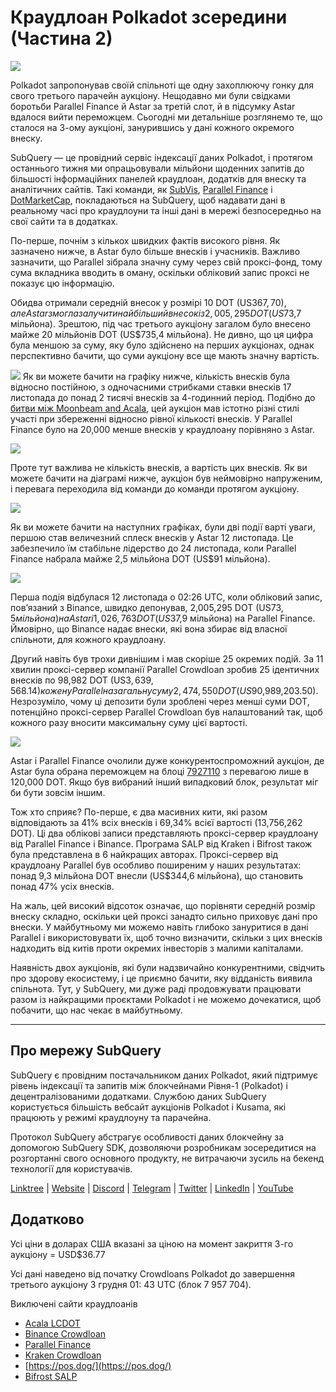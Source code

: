 # Краудлоан Polkadot зсередини (Частина 2)

![](https://miro.medium.com/max/1400/0*MqQhXJbmnfMSqf-8)

Polkadot запропонував своїй спільноті ще одну захоплюючу гонку для свого третього парачейн аукціону. Нещодавно ми були свідками боротьби Parallel Finance й Astar за третій слот, й в підсумку Astar вдалося вийти переможцем. Сьогодні ми детальніше розглянемо те, що сталося на 3-ому аукціоні, занурившись у дані кожного окремого внеску.

SubQuery — це провідний сервіс індексації даних Polkadot, і протягом останнього тижня ми опрацьовували мільйони щоденних запитів до більшості інформаційних панелей краудлоан, додатків для внеску та аналітичних сайтів. Такі команди, як [SubVis](https://www.subvis.io/), [Parallel Finance](https://parallel.fi/) і [DotMarketCap](https://dotmarketcap.com/), покладаються на SubQuery, щоб надавати дані в реальному часі про краудлоуни та інші дані в мережі безпосередньо на свої сайти та в додатках.

По-перше, почнім з кількох швидких фактів високого рівня. Як зазначено нижче, в Astar було більше внесків і учасників. Важливо зазначити, що Parallel зібрала значну суму через свій проксі-фонд, тому сума вкладника вводить в оману, оскільки обліковий запис проксі не показує цю інформацію.

Обидва отримали середній внесок у розмірі 10 DOT (US$367,70), але Astar змогла залучити найбільший внесок із 2,005,295 DOT (US$73,7 мільйона). Зрештою, під час третього аукціону загалом було внесено майже 20 мільйонів DOT (US$735,4 мільйона). Не дивно, що ця цифра була меншою за суму, яку було здійснено на перших аукціонах, однак перспективно бачити, що суми аукціону все ще мають значну вартість.

![](https://miro.medium.com/max/1920/1*cHMt10lANsqtkLYHCv6iWg.png) Як ви можете бачити на графіку нижче, кількість внесків була відносно постійною, з одночасними стрибками ставки внесків 17 листопада до понад 2 тисячі внесків за 4-годинний період. Подібно до [битви між Moonbeam and Acala](./20211124-polkadot-crowdloans.md), цей аукціон мав істотно різні стилі участі при збереженні відносно рівної кількості внесків. У Parallel Finance було на 20,000 менше внесків у краудлоану порівняно з Astar.

![](https://miro.medium.com/max/1920/0*QLdNkyaQBBj3L9Eu)

Проте тут важлива не кількість внесків, а вартість цих внесків. Як ви можете бачити на діаграмі нижче, аукціон був неймовірно напруженим, і перевага переходила від команди до команди протягом аукціону.

![](https://miro.medium.com/max/1920/0*AGGfB2oBSwoplGhv)

Як ви можете бачити на наступних графіках, були дві події варті уваги, першою став величезний сплеск внесків у Astar 12 листопада. Це забезпечило їм стабільне лідерство до 24 листопада, коли Parallel Finance набрала майже 2,5 мільйона DOT (US$91 мільйона).

![](https://miro.medium.com/max/1920/0*UK4Drn6LXcjebF_V)

Перша подія відбулася 12 листопада о 02:26 UTC, коли обліковий запис, пов’язаний з Binance, швидко депонував, 2,005,295 DOT (US$73,5 мільйона) на Astar і 1,026,763 DOT (US$37,9 мільйона) на Parallel Finance. Ймовірно, що Binance надає внески, які вона збирає від власної спільноти, для кожного краудлоану.

Другий навіть був трохи дивнішим і мав скоріше 25 окремих подій. За 11 хвилин проксі-сервер компанії Parallel Crowdloan зробив 25 ідентичних внесків по 98,982 DOT (US$3,639,568.14) кожен у Parallel на загальну суму 2,474,550 DOT (US$90,989,203.50). Незрозуміло, чому ці депозити були зроблені через менші суми DOT, потенційно проксі-сервер Parallel Crowdloan був налаштований так, щоб кожного разу вносити максимальну суму цієї вартості.

![](https://miro.medium.com/max/1920/0*ZErTVoVAvSJvaIsL)

Astar і Parallel Finance очолили дуже конкурентоспроможний аукціон, де Astar була обрана переможцем на блоці [7927110](https://polkadot.subscan.io/block/7927110) з перевагою лише в 120,000 DOT. Якщо був вибраний інший випадковий блок, результат міг би бути зовсім іншим.

Тож хто сприяє? По-перше, є два масивних кити, які разом відповідають за 41% всіх внесків і 69,34% всієї вартості (13,756,262 DOT). Ці два облікові записи представляють проксі-сервер краудлоану від Parallel Finance і Binance. Програма SALP від ​​Kraken і Bifrost також була представлена ​​в 6 найкращих авторах. Проксі-сервер від краудлоану Parallel був особливо поширеним у наших результатах: понад 9,3 мільйона DOT внесли (US$344,6 мільйона), що становить понад 47% усіх внесків.

На жаль, цей високий відсоток означає, що порівняти середній розмір внеску складно, оскільки цей проксі занадто сильно приховує дані про внески. У майбутньому ми можемо навіть глибоко зануритися в дані Parallel і використовувати їх, щоб точно визначити, скільки з цих внесків надходить від китів проти окремих інвесторів з малими капіталами.

Наявність двох аукціонів, які були надзвичайно конкурентними, свідчить про здорову екосистему, і це приємно бачити, яку відданість виявила спільнота. Тут, у SubQuery, ми дуже раді продовжувати працювати разом із найкращими проєктами Polkadot і не можемо дочекатися, щоб побачити, що нас чекає в майбутньому.

---

## Про мережу SubQuery

SubQuery є провідним постачальником даних Polkadot, який підтримує рівень індексації та запитів між блокчейнами Рівня-1 (Polkadot) і децентралізованими додатками. Службою даних SubQuery користується більшість вебсайт аукціонів Polkadot і Kusama, які працюють у режимі краудлоуну та парачейна.

Протокол SubQuery абстрагує особливості даних блокчейну за допомогою SubQuery SDK, дозволяючи розробникам зосередитися на розгортанні свого основного продукту, не витрачаючи зусиль на бекенд технології для користувачів.

​​​​[Linktree](https://linktr.ee/subquerynetwork) | [Website](https://subquery.network/) | [Discord](https://discord.com/invite/78zg8aBSMG) | [Telegram](https://t.me/subquerynetwork) | [Twitter](https://twitter.com/subquerynetwork) | [LinkedIn](https://www.linkedin.com/company/subquery) | [YouTube](https://www.youtube.com/channel/UCi1a6NUUjegcLHDFLr7CqLw)

## Додатково

Усі ціни в доларах США вказані за ціною на момент закриття 3-го аукціону = USD$36.77

Усі дані наведено від початку Crowdloans Polkadot до завершення третього аукціону 3 грудня 01: 43 UTC (блок 7 957 704).

Виключені сайти краудлоанів

- [Acala LCDOT](https://medium.com/acalanetwork/acala-liquid-crowdloan-dot-lcdot-launch-on-polkadot-f28d8f561157)
- [Binance Crowdloan](https://www.binance.com/en/dotslot)
- [Parallel Finance](https://crowdloan.parallel.fi/#/auction/polkadot)
- [Kraken Crowdloan](https://www.kraken.com/learn/parachain-auctions)
- [https://pos.dog/](https://pos.dog/)
- [Bifrost SALP](https://medium.com/bifrost-finance/bifrost-announces-slot-auction-liquidity-protocol-salp-weekly-report-51-57a7f69aad34)

